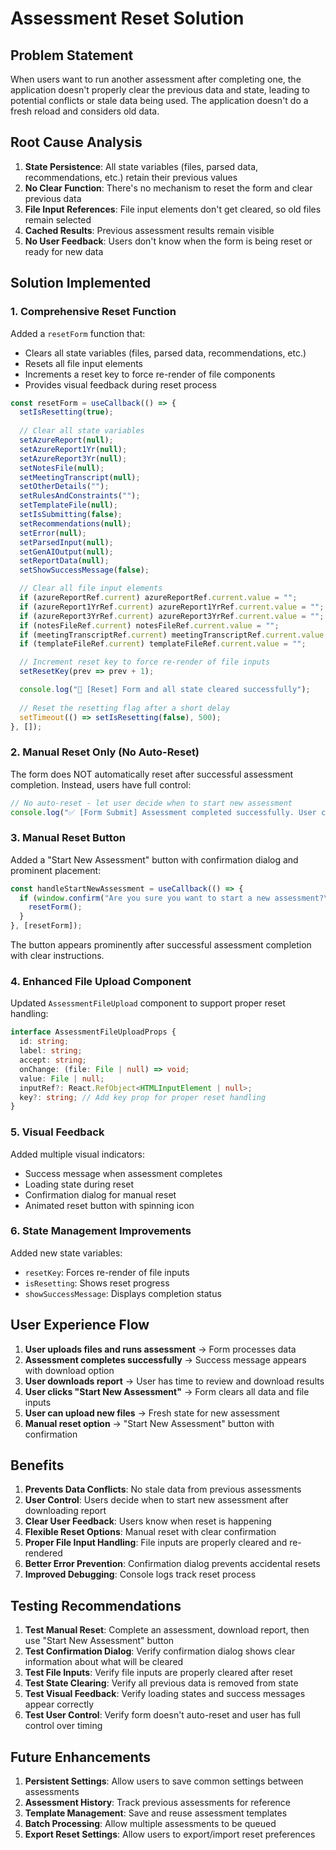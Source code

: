 # Assessment Reset Solution

## Problem Statement

When users want to run another assessment after completing one, the application doesn't properly clear the previous data and state, leading to potential conflicts or stale data being used. The application doesn't do a fresh reload and considers old data.

## Root Cause Analysis

1. **State Persistence**: All state variables (files, parsed data, recommendations, etc.) retain their previous values
2. **No Clear Function**: There's no mechanism to reset the form and clear previous data
3. **File Input References**: File input elements don't get cleared, so old files remain selected
4. **Cached Results**: Previous assessment results remain visible
5. **No User Feedback**: Users don't know when the form is being reset or ready for new data

## Solution Implemented

### 1. Comprehensive Reset Function

Added a `resetForm` function that:
- Clears all state variables (files, parsed data, recommendations, etc.)
- Resets all file input elements
- Increments a reset key to force re-render of file components
- Provides visual feedback during reset process

```typescript
const resetForm = useCallback(() => {
  setIsResetting(true);
  
  // Clear all state variables
  setAzureReport(null);
  setAzureReport1Yr(null);
  setAzureReport3Yr(null);
  setNotesFile(null);
  setMeetingTranscript(null);
  setOtherDetails("");
  setRulesAndConstraints("");
  setTemplateFile(null);
  setIsSubmitting(false);
  setRecommendations(null);
  setError(null);
  setParsedInput(null);
  setGenAIOutput(null);
  setReportData(null);
  setShowSuccessMessage(false);

  // Clear all file input elements
  if (azureReportRef.current) azureReportRef.current.value = "";
  if (azureReport1YrRef.current) azureReport1YrRef.current.value = "";
  if (azureReport3YrRef.current) azureReport3YrRef.current.value = "";
  if (notesFileRef.current) notesFileRef.current.value = "";
  if (meetingTranscriptRef.current) meetingTranscriptRef.current.value = "";
  if (templateFileRef.current) templateFileRef.current.value = "";

  // Increment reset key to force re-render of file inputs
  setResetKey(prev => prev + 1);

  console.log("🔄 [Reset] Form and all state cleared successfully");
  
  // Reset the resetting flag after a short delay
  setTimeout(() => setIsResetting(false), 500);
}, []);
```

### 2. Manual Reset Only (No Auto-Reset)

The form does NOT automatically reset after successful assessment completion. Instead, users have full control:

```typescript
// No auto-reset - let user decide when to start new assessment
console.log("✅ [Form Submit] Assessment completed successfully. User can now download report and start new assessment when ready.");
```

### 3. Manual Reset Button

Added a "Start New Assessment" button with confirmation dialog and prominent placement:

```typescript
const handleStartNewAssessment = useCallback(() => {
  if (window.confirm("Are you sure you want to start a new assessment?\n\nThis will clear:\n• All uploaded files\n• Current assessment results\n• Form data and settings\n\nMake sure you've downloaded your report before proceeding.")) {
    resetForm();
  }
}, [resetForm]);
```

The button appears prominently after successful assessment completion with clear instructions.

### 4. Enhanced File Upload Component

Updated `AssessmentFileUpload` component to support proper reset handling:

```typescript
interface AssessmentFileUploadProps {
  id: string;
  label: string;
  accept: string;
  onChange: (file: File | null) => void;
  value: File | null;
  inputRef?: React.RefObject<HTMLInputElement | null>;
  key?: string; // Add key prop for proper reset handling
}
```

### 5. Visual Feedback

Added multiple visual indicators:
- Success message when assessment completes
- Loading state during reset
- Confirmation dialog for manual reset
- Animated reset button with spinning icon

### 6. State Management Improvements

Added new state variables:
- `resetKey`: Forces re-render of file inputs
- `isResetting`: Shows reset progress
- `showSuccessMessage`: Displays completion status

## User Experience Flow

1. **User uploads files and runs assessment** → Form processes data
2. **Assessment completes successfully** → Success message appears with download option
3. **User downloads report** → User has time to review and download results
4. **User clicks "Start New Assessment"** → Form clears all data and file inputs
5. **User can upload new files** → Fresh state for new assessment
6. **Manual reset option** → "Start New Assessment" button with confirmation

## Benefits

1. **Prevents Data Conflicts**: No stale data from previous assessments
2. **User Control**: Users decide when to start new assessment after downloading report
3. **Clear User Feedback**: Users know when reset is happening
4. **Flexible Reset Options**: Manual reset with clear confirmation
5. **Proper File Input Handling**: File inputs are properly cleared and re-rendered
6. **Better Error Prevention**: Confirmation dialog prevents accidental resets
7. **Improved Debugging**: Console logs track reset process

## Testing Recommendations

1. **Test Manual Reset**: Complete an assessment, download report, then use "Start New Assessment" button
2. **Test Confirmation Dialog**: Verify confirmation dialog shows clear information about what will be cleared
3. **Test File Inputs**: Verify file inputs are properly cleared after reset
4. **Test State Clearing**: Verify all previous data is removed from state
5. **Test Visual Feedback**: Verify loading states and success messages appear correctly
6. **Test User Control**: Verify form doesn't auto-reset and user has full control over timing

## Future Enhancements

1. **Persistent Settings**: Allow users to save common settings between assessments
2. **Assessment History**: Track previous assessments for reference
3. **Template Management**: Save and reuse assessment templates
4. **Batch Processing**: Allow multiple assessments to be queued
5. **Export Reset Settings**: Allow users to export/import reset preferences 
